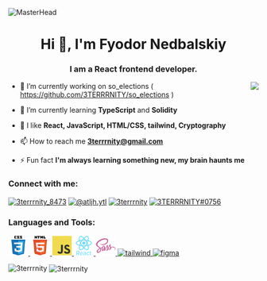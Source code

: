 ![MasterHead](https://user-images.githubusercontent.com/10498744/210012254-234538ff-d198-48aa-8964-37e6fd45d227.gif)
<h1 align="center">Hi 👋, I'm Fyodor Nedbalskiy</h1>
<h3 align="center">I am a React frontend developer.</h3>
<img src="https://camo.githubusercontent.com/6dddf1587135613d980bf04c74cbf308fbea6d25442cb7bbbf100d67e1eaf436/68747470733a2f2f692e70696e696d672e636f6d2f6f726967696e616c732f31612f62622f65392f31616262653962363165616339653837633834356334663265316561313335362e676966" align="right">

- 🔭 I’m currently working on so_elections ( https://github.com/3TERRRNITY/so_elections )

- 🌱 I’m currently learning **TypeScript** and **Solidity**

- 💬 I like **React, JavaScript, HTML/CSS, tailwind, Cryptography**

- 📫 How to reach me **3terrrnity@gmail.com**

- ⚡ Fun fact **I'm always learning something new, my brain haunts me**

<h3 align="left">Connect with me:</h3>
<p align="left">
<a href="https://codesandbox.com/3terrrnity_8473" target="blank"><img align="center" src="https://raw.githubusercontent.com/rahuldkjain/github-profile-readme-generator/master/src/images/icons/Social/codesandbox.svg" alt="3terrrnity_8473" height="30" width="40" /></a>
<a href="https://instagram.com/@atljh.ytl" target="blank"><img align="center" src="https://raw.githubusercontent.com/rahuldkjain/github-profile-readme-generator/master/src/images/icons/Social/instagram.svg" alt="@atljh.ytl" height="30" width="40" /></a>
<a href="https://www.leetcode.com/3terrrnity" target="blank"><img align="center" src="https://raw.githubusercontent.com/rahuldkjain/github-profile-readme-generator/master/src/images/icons/Social/leet-code.svg" alt="3terrrnity" height="30" width="40" /></a>
<a href="https://discord.gg/3TERRRNITY#0756" target="blank"><img align="center" src="https://raw.githubusercontent.com/rahuldkjain/github-profile-readme-generator/master/src/images/icons/Social/discord.svg" alt="3TERRRNITY#0756" height="30" width="40" /></a>
</p>

<h3 align="left">Languages and Tools:</h3>
<p align="left"> <a href="https://www.w3schools.com/css/" target="_blank" rel="noreferrer"> <img src="https://raw.githubusercontent.com/devicons/devicon/master/icons/css3/css3-original-wordmark.svg" alt="css3" width="40" height="40"/> </a> <a href="https://www.w3.org/html/" target="_blank" rel="noreferrer"> <img src="https://raw.githubusercontent.com/devicons/devicon/master/icons/html5/html5-original-wordmark.svg" alt="html5" width="40" height="40"/> </a> <a href="https://developer.mozilla.org/en-US/docs/Web/JavaScript" target="_blank" rel="noreferrer"> <img src="https://raw.githubusercontent.com/devicons/devicon/master/icons/javascript/javascript-original.svg" alt="javascript" width="40" height="40"/> </a> <a href="https://reactjs.org/" target="_blank" rel="noreferrer"> <img src="https://raw.githubusercontent.com/devicons/devicon/master/icons/react/react-original-wordmark.svg" alt="react" width="40" height="40"/> </a> <a href="https://sass-lang.com" target="_blank" rel="noreferrer"> <img src="https://raw.githubusercontent.com/devicons/devicon/master/icons/sass/sass-original.svg" alt="sass" width="40" height="40"/> </a> <a href="https://tailwindcss.com/" target="_blank" rel="noreferrer"> <img src="https://www.vectorlogo.zone/logos/tailwindcss/tailwindcss-icon.svg" alt="tailwind" width="40" height="40"/> </a> <a href="https://www.figma.com/" target="_blank"> <img src="https://www.vectorlogo.zone/logos/figma/figma-icon.svg" alt="figma" width="40" height="40" /> </a> </p>

<p><img align="left" src="https://github-readme-stats.vercel.app/api/top-langs?username=3terrrnity&show_icons=true&theme=tokyonight&locale=en&layout=compact" alt="3terrrnity" /></p>

<p>&nbsp;<img align="center" src="https://github-readme-stats.vercel.app/api?username=3terrrnity&show_icons=true&theme=tokyonight&locale=en" alt="3terrrnity" /></p>
